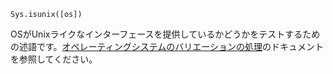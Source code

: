 ```
Sys.isunix([os])
```

OSがUnixライクなインターフェースを提供しているかどうかをテストするための述語です。[オペレーティングシステムのバリエーションの処理](@ref)のドキュメントを参照してください。
